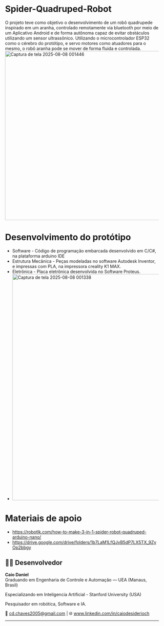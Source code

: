 # Spider-Quadruped-Robot

O projeto teve como objetivo o desenvolvimento de um robô quadrupede inspirado em um aranha, controlado remotamente via bluetooth por meio de um Aplicativo Android e de forma autônoma capaz de evitar obstáculos utilizando um sensor ultrassônico. Utilizando o microcontrolador ESP32 como o cérebro do protótipo, e servo motores como atuadores para o mesmo, o robô aranha pode se mover de forma fluida e controlada.
<img width="810" height="554" alt="Captura de tela 2025-08-08 001446" src="https://github.com/user-attachments/assets/07a8e768-0c6f-46c4-b131-c0ba38e94654" />


# Desenvolvimento do protótipo

- Software - Código de programação embarcada desenvolvido em C/C#, na plataforma arduino IDE
- Estrutura Mecânica - Peças modeladas no software Autodesk Inventor, e impressas com PLA, na impressora creality K1 MAX.
- Eletrônica - Placa eletrônica desenvolvida no Software Proteus.
- <img width="1058" height="741" alt="Captura de tela 2025-08-08 001338" src="https://github.com/user-attachments/assets/6a10672d-1607-4c91-9551-be603c49a767" />

# Materiais de apoio

- https://robotlk.com/how-to-make-3-in-1-spider-robot-quadruped-arduino-nano/
- https://drive.google.com/drive/folders/1b7LaM1LfQJvB5dP7LX5TX_9ZyOp2bbgy

## 👨‍💻 Desenvolvedor

**Caio Daniel**  
Graduando em Engenharia de Controle e Automação — UEA (Manaus, Brasil)

Especializando em Inteligencia Artificial - Stanford University (USA)

Pesquisador em robótica, Software e IA. 

📧 cd.chaves2005@gmail.com | 🌐 www.linkedin.com/in/caiodesiderioch

---
